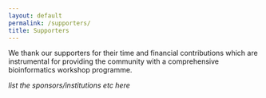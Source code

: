 ```yaml
---
layout: default
permalink: /supporters/
title: Supporters
---
```


We thank our supporters for their time and financial contributions which are instrumental for providing the community
with a comprehensive bioinformatics workshop programme.

_list the sponsors/institutions etc here_
